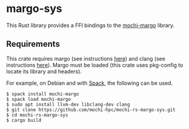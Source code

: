 # margo-sys

This Rust library provides a FFI bindings to the
[mochi-margo](https://github.com/mochi-hpc/mochi-margo) library.

## Requirements

This crate requires margo (see instructions [here](https://mochi.readthedocs.io/en/latest/installing.html))
and clang (see instructions [here](https://rust-lang.github.io/rust-bindgen/requirements.html)).
Margo must be loaded (this crate uses pkg-config to locate its library and headers).

For example, on Debian and with [Spack](https://spack.io/), the following can be used.

```console
$ spack install mochi-margo
$ spack load mochi-margo
$ sudo apt install llvm-dev libclang-dev clang
$ git clone https://github.com/mochi-hpc/mochi-rs-margo-sys.git
$ cd mochi-rs-margo-sys
$ cargo build
```
